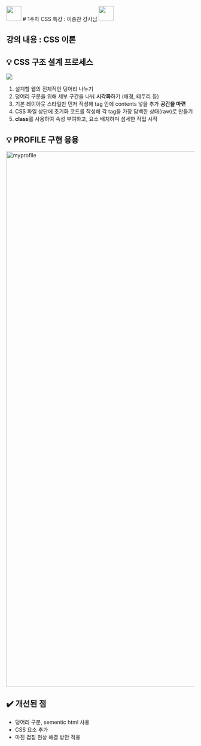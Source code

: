 
<image src="https://user-images.githubusercontent.com/112460430/190165502-9273dbbc-417f-4942-b348-260afd6fa816.png" width="40px">  # 1주차 CSS 특강 : 이종찬 강사님 <image src="https://user-images.githubusercontent.com/112460430/190165502-9273dbbc-417f-4942-b348-260afd6fa816.png" width="40px">  
  

## 강의 내용 : CSS 이론

## 💡 CSS 구조 설계 프로세스

<image src="https://user-images.githubusercontent.com/112460430/189595890-ea271495-38b6-491d-bbd8-6808050babf4.png">


1. 설계할 웹의 전체적인 덩어리 나누기
2. 덩어리 구분을 위해 세부 구간을 나눠 **시각화**하기 (배경, 테두리 등)
3. 기본 레이아웃 스타일만 먼저 작성해 tag 안에 contents 넣을 추가 **공간을 마련** 
4. CSS 파일 상단에 초기화 코드를 작성해 각 tag들 가장 담백한 상태(raw)로 만들기  
5. **class**를 사용하여 속성 부여하고, 요소 배치하며 섬세한 작업 시작

  
## 💡 PROFILE 구현 응용
  
<img width="1426" alt="myprofile" src="https://user-images.githubusercontent.com/112460430/189602959-7c35c9ed-7989-4006-aeb0-42f0482d5e0e.png">

## ✔️ 개선된 점

- 덩어리 구분, sementic html 사용
- CSS 요소 추가 
- 마진 겹침 현상 해결 방안 적용

<br>

